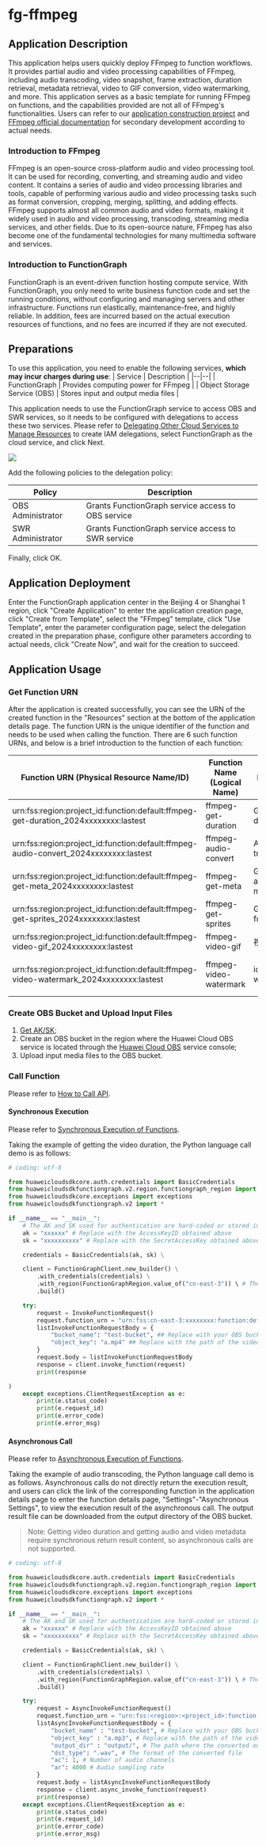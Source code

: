 # fg-ffmpeg

## Application Description

This application helps users quickly deploy FFmpeg to function workflows. It provides partial audio and video processing capabilities of FFmpeg, including audio transcoding, video snapshot, frame extraction, duration retrieval, metadata retrieval, video to GIF conversion, video watermarking, and more. This application serves as a basic template for running FFmpeg on functions, and the capabilities provided are not all of FFmpeg's functionalities. Users can refer to our [application construction project](https://github.com/Ma-Chang-an/fg-ffmpeg) and [FFmpeg official documentation](https://ffmpeg.org/ffmpeg.html) for secondary development according to actual needs.

### Introduction to FFmpeg

FFmpeg is an open-source cross-platform audio and video processing tool. It can be used for recording, converting, and streaming audio and video content. It contains a series of audio and video processing libraries and tools, capable of performing various audio and video processing tasks such as format conversion, cropping, merging, splitting, and adding effects. FFmpeg supports almost all common audio and video formats, making it widely used in audio and video processing, transcoding, streaming media services, and other fields. Due to its open-source nature, FFmpeg has also become one of the fundamental technologies for many multimedia software and services.

### Introduction to FunctionGraph

FunctionGraph is an event-driven function hosting compute service. With FunctionGraph, you only need to write business function code and set the running conditions, without configuring and managing servers and other infrastructure. Functions run elastically, maintenance-free, and highly reliable. In addition, fees are incurred based on the actual execution resources of functions, and no fees are incurred if they are not executed.

## Preparations

To use this application, you need to enable the following services, **which may incur charges during use**:
| Service | Description |
|--|--|
| FunctionGraph | Provides computing power for FFmpeg |
| Object Storage Service (OBS) | Stores input and output media files |

This application needs to use the FunctionGraph service to access OBS and SWR services, so it needs to be configured with delegations to access these two services. Please refer to [Delegating Other Cloud Services to Manage Resources](https://support.huaweicloud.com/usermanual-iam/iam_06_0004.html) to create IAM delegations, select FunctionGraph as the cloud service, and click Next.

![](https://support.huaweicloud.com/usermanual-iam/zh-cn_image_0000001152549608.png)

Add the following policies to the delegation policy:

| Policy | Description |
|--|--|
| OBS Administrator | Grants FunctionGraph service access to OBS service |
| SWR Administrator | Grants FunctionGraph service access to SWR service |

Finally, click OK.

## Application Deployment

Enter the FunctionGraph application center in the Beijing 4 or Shanghai 1 region, click "Create Application" to enter the application creation page, click "Create from Template", select the "FFmpeg" template, click "Use Template", enter the parameter configuration page, select the delegation created in the preparation phase, configure other parameters according to actual needs, click "Create Now", and wait for the creation to succeed.

## Application Usage

### Get Function URN

After the application is created successfully, you can see the URN of the created function in the "Resources" section at the bottom of the application details page. The function URN is the unique identifier of the function and needs to be used when calling the function. There are 6 such function URNs, and below is a brief introduction to the function of each function:

| Function URN (Physical Resource Name/ID) | Function Name (Logical Name) | Description |Parameter Example |
|--|--|--|--|
|urn:fss:region:project_id:function:default:ffmpeg-get-duration_2024xxxxxxxx:lastest|ffmpeg-get-duration|Get video duration|{"bucket_name" : "test-bucket","object_key" : "a.mp4"}|
|urn:fss:region:project_id:function:default:ffmpeg-audio-convert_2024xxxxxxxx:lastest|ffmpeg-audio-convert|Audio transcoding|{"bucket_name" : "test-bucket","object_key" : "a.mp3","output_dir" : "output/","dst_type": ".wav","ac": 1,"ar": 4000}|
|urn:fss:region:project_id:function:default:ffmpeg-get-meta_2024xxxxxxxx:lastest|ffmpeg-get-meta|Get audio and video metadata|{"bucket_name" : "test-bucket","object_key" : "a.mp4"}|
|urn:fss:region:project_id:function:default:ffmpeg-get-sprites_2024xxxxxxxx:lastest|ffmpeg-get-sprites|Get video frames|{"bucket_name" : "test-bucket","object_key" : "a.mp4","output_dir" : "output/","tile": "3*4","start": 0,"duration": 10,"itsoffset": 0,"scale": "-1:-1","interval": 2,"padding": 1, "color": "black","dst_type": "jpg"}|
|urn:fss:region:project_id:function:default:ffmpeg-video-gif_2024xxxxxxxx:lastest|ffmpeg-video-gif|视频转 GIF|{"bucket_name" : "test-bucket","object_key" : "a.mp4","output_dir" : "output/","vframes" : 20,"start": 0,"duration": 2}|
|urn:fss:region:project_id:function:default:ffmpeg-video-watermark_2024xxxxxxxx:lastest|ffmpeg-video-watermark|ideo watermarking|{"bucket_name" : "test-bucket","object_key" : "a.mp4","output_dir" : "output/","vf_args" : "drawtext=fontfile=/Cascadia.ttf:text='my-watermark':x=50:y=50:fontsize=24:fontcolor=red:shadowy=1","filter_complex_args": "overlay=0:0:1"}|

### Create OBS Bucket and Upload Input Files

1. [Get AK/SK](https://support.huaweicloud.com/qs-obs/obs_qs_0005.html);
2. Create an OBS bucket in the region where the Huawei Cloud OBS service is located through the [Huawei Cloud OBS](https://www.huaweicloud.com/product/obs.html) service console;
3. Upload input media files to the OBS bucket.

### Call Function

Please refer to [How to Call API](https://support.huaweicloud.com/api-functiongraph/functiongraph_06_0200.html).

#### Synchronous Execution

Please refer to [Synchronous Execution of Functions](https://support.huaweicloud.com/api-functiongraph/functiongraph_06_0125.html).

Taking the example of getting the video duration, the Python language call demo is as follows:

```python
# coding: utf-8

from huaweicloudsdkcore.auth.credentials import BasicCredentials
from huaweicloudsdkfunctiongraph.v2.region.functiongraph_region import FunctionGraphRegion
from huaweicloudsdkcore.exceptions import exceptions
from huaweicloudsdkfunctiongraph.v2 import *

if __name__ == "__main__":
    # The AK and SK used for authentication are hard-coded or stored in plaintext, which has great security risks. It is recommended that the AK and SK be stored in ciphertext in configuration files or environment variables and decrypted during use to ensure security.
    ak = "xxxxxx" # Replace with the AccessKeyID obtained above
    sk = "xxxxxxxxxx" # Replace with the SecretAccessKey obtained above

    credentials = BasicCredentials(ak, sk) \

    client = FunctionGraphClient.new_builder() \
        .with_credentials(credentials) \
        .with_region(FunctionGraphRegion.value_of("cn-east-3")) \ # The region where the function is located, taking Shanghai 1 (cn-east-3) as an example
        .build()

    try:
        request = InvokeFunctionRequest()
        request.function_urn = "urn:fss:cn-east-3:xxxxxxxx:function:default:fg-ffmpeg-get-diratuon:latest" # Please replace urn:fss:cn-east-3:xxxxxxxx:function:default:fg-ffmpeg-get-diratuon:latest with your function URN
        listInvokeFunctionRequestBody = {
            "bucket_name": "test-bucket", ## Replace with your OBS bucket name
            "object_key": "a.mp4" ## Replace with the path of the video whose duration needs to be obtained
        }
        request.body = listInvokeFunctionRequestBody
        response = client.invoke_function(request)
        print(response

)
    except exceptions.ClientRequestException as e:
        print(e.status_code)
        print(e.request_id)
        print(e.error_code)
        print(e.error_msg)
```

#### Asynchronous Call

Please refer to [Asynchronous Execution of Functions](https://support.huaweicloud.com/api-functiongraph/functiongraph_06_0126.html).

Taking the example of audio transcoding, the Python language call demo is as follows. Asynchronous calls do not directly return the execution result, and users can click the link of the corresponding function in the application details page to enter the function details page, "Settings"-"Asynchronous Settings", to view the execution result of the asynchronous call. The output result file can be downloaded from the output directory of the OBS bucket.

> Note: Getting video duration and getting audio and video metadata require synchronous return result content, so asynchronous calls are not supported.

```python
# coding: utf-8

from huaweicloudsdkcore.auth.credentials import BasicCredentials
from huaweicloudsdkfunctiongraph.v2.region.functiongraph_region import FunctionGraphRegion
from huaweicloudsdkcore.exceptions import exceptions
from huaweicloudsdkfunctiongraph.v2 import *

if __name__ == "__main__":
    # The AK and SK used for authentication are hard-coded or stored in plaintext, which has great security risks. It is recommended that the AK and SK be stored in ciphertext in configuration files or environment variables and decrypted during use to ensure security.
    ak = "xxxxxx" # Replace with the AccessKeyID obtained above
    sk = "xxxxxxxxxx" # Replace with the SecretAccessKey obtained above

    credentials = BasicCredentials(ak, sk) \

    client = FunctionGraphClient.new_builder() \
        .with_credentials(credentials) \
        .with_region(FunctionGraphRegion.value_of("cn-east-3")) \ # The region where the function is located, taking Shanghai 1 (cn-east-3) as an example
        .build()

    try:
        request = AsyncInvokeFunctionRequest()
        request.function_urn = "urn:fss:<region>:<project_id>:function:default:ffmpeg-get-duration_2024xxxxxxxx:lastest" # Please replace urn:fss:<region>:<project_id>:function:default:ffmpeg-get-duration_2024xxxxxxxx:lastest with your function URN
        listAsyncInvokeFunctionRequestBody = {
            "bucket_name" : "test-bucket", # Replace with your OBS bucket name
            "object_key" : "a.mp3", # Replace with the path of the video whose duration needs to be obtained
            "output_dir" : "output/", # The path where the converted output file is saved
            "dst_type": ".wav", # The format of the converted file
            "ac": 1, # Number of audio channels
            "ar": 4000 # Audio sampling rate
        }
        request.body = listAsyncInvokeFunctionRequestBody
        response = client.async_invoke_function(request)
        print(response)
    except exceptions.ClientRequestException as e:
        print(e.status_code)
        print(e.request_id)
        print(e.error_code)
        print(e.error_msg)
```
